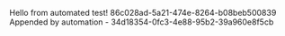 
 Hello from automated test! 86c028ad-5a21-474e-8264-b08beb500839
Appended by automation - 34d18354-0fc3-4e88-95b2-39a960e8f5cb